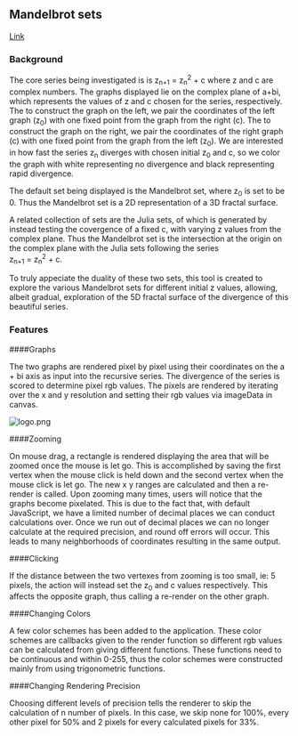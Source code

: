 ## Mandelbrot sets

[Link][link]

[link]: https://pv97.github.io/Mandelbrot/

### Background

The core series being investigated is is z<sub>n+1</sub> = z<sub>n</sub><sup>2</sup> + c where z and c are complex numbers.
The graphs displayed lie on the complex plane of a+bi, which represents the values of z and c chosen for the series, respectively.
The to construct the graph on the left, we pair the coordinates of the left graph (z<sub>0</sub>) with one fixed point from the graph from the right (c).
The to construct the graph on the right, we pair the coordinates of the right graph (c) with one fixed point from the graph from the left (z<sub>0</sub>).
We are interested in how fast the series z<sub>n</sub> diverges with chosen initial z<sub>0</sub> and c, so we color the
graph with white representing no divergence and black representing rapid divergence.

The default set being displayed is the Mandelbrot set, where z<sub>0</sub> is set to be 0. Thus the Mandelbrot set is a 2D
representation of a 3D fractal surface.

A related collection of sets are the Julia sets, of which is generated by instead testing the covergence of a fixed c, with
varying z values from the complex plane. Thus the Mandelbrot set is the intersection at the origin on the complex plane with
the Julia sets following the series <br/> z<sub>n+1</sub> = z<sub>n</sub><sup>2</sup> + c.

To truly appeciate the duality of these two sets, this tool is created to explore the various Mandelbrot sets for different
initial z values, allowing, albeit gradual, exploration of the 5D fractal surface of the divergence of this beautiful series.


### Features

####Graphs

The two graphs are rendered pixel by pixel using their coordinates on the a + bi axis as input into the recursive series. The divergence of the series is scored
to determine pixel rgb values. The pixels are rendered by iterating over the x and y resolution and setting their rgb values via imageData in canvas.

![logo.png](http://res.cloudinary.com/tlcoy4e3/image/upload/v1479408454/main_ucudv6.png)

####Zooming

On mouse drag, a rectangle is rendered displaying the area that will be zoomed once the mouse is let go. This is accomplished by saving the first vertex when
the mouse click is held down and the second vertex when the mouse click is let go. The new x y ranges are calculated and then a re-render is called. Upon zooming many times, users will notice that the graphs become pixelated. This is due to the fact that, with default JavaScript, we have a limited number of decimal places we can conduct calculations over. Once we run out of decimal places we can no longer calculate at the required precision, and round off errors will occur. This leads to many neighborhoods of coordinates resulting in the same output.

####Clicking

If the distance between the two vertexes from zooming is too small, ie: 5 pixels, the action will instead set the z<sub>0</sub> and c values respectively. This affects the opposite graph, thus calling a re-render on the other graph.

####Changing Colors

A few color schemes has been added to the application. These color schemes are callbacks given to the render function so different rgb values can be calculated from giving different functions. These functions need to be continuous and within 0-255, thus the color schemes were constructed mainly from using trigonometric functions.

####Changing Rendering Precision

Choosing different levels of precision tells the renderer to skip the calculation of n number of pixels. In this case, we skip none for 100%, every other pixel for 50% and 2 pixels for every calculated pixels for 33%.
